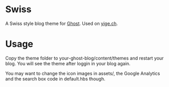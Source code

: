 # Swiss

A Swiss style blog theme for [Ghost](https://ghost.org). Used on [yige.ch](http://yige.ch).

# Usage

Copy the theme folder to your-ghost-blog/content/themes and restart your blog. You will see the theme after loggin in your blog again.

You may want to change the icon images in assets/, the Google Analytics and the search box code in default.hbs though.
